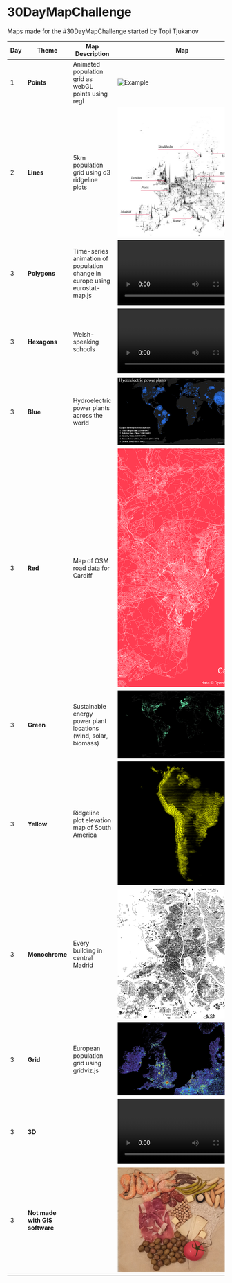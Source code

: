 # 30DayMapChallenge
Maps made for the #30DayMapChallenge started by Topi Tjukanov

| **Day** |  **Theme**                          |  **Map Description**                          | **Map**                                                                                                                                                                                                                                                                                                                                   |
| ------- | ---------------------------------- | ---------------------------------- | --------------------------------------------------------------------------------------------------------------------------------------------------------------------------------------------------------------------------------------------------------------------------------------------------------------------------------------------- |
| 1        | **Points** | Animated population grid as webGL points using regl                      | ![Example](https://github.com/JoeWDavies/30DayMapChallenge/raw/main/2020/regl-population-animation.gif) |
| 2        | **Lines** | 5km population grid using d3 ridgeline plots                       | ![Example](https://github.com/JoeWDavies/30DayMapChallenge/raw/main/2020/5km_population_ridgeline.jpeg) |
| 3        | **Polygons** | Time-series animation of population change in europe using eurostat-map.js                       | ![Example](https://github.com/JoeWDavies/30DayMapChallenge/blob/main/2020/eurostat-map-gif.mp4?raw=true) | 
| 3        | **Hexagons**  | Welsh-speaking schools                      | ![Example](https://github.com/JoeWDavies/30DayMapChallenge/blob/main/2020/eurostat-map-gif.mp4?raw=true) | 
| 3        | **Blue**  | Hydroelectric power plants across the world                      | ![Example](https://github.com/JoeWDavies/30DayMapChallenge/raw/main/2020/hydro_blue.jpeg) | 
| 3        | **Red**  | Map of OSM road data for Cardiff                      | ![Example](https://github.com/JoeWDavies/30DayMapChallenge/raw/main/2020/cardiff_red.png) | 
| 3        | **Green** | Sustainable energy power plant locations (wind, solar, biomass)                       | ![Example](https://github.com/JoeWDavies/30DayMapChallenge/raw/main/2020/renewable_energy_green.jpeg) | 
| 3        | **Yellow** | Ridgeline plot elevation map of South America                        | ![Example](https://github.com/JoeWDavies/30DayMapChallenge/raw/main/2020/south_america_ridgeline_plot.png) | 
| 3        | **Monochrome**| Every building in central Madrid                        | ![Example](https://github.com/JoeWDavies/30DayMapChallenge/raw/main/2020/monochrome_madrid.jpeg) | 
| 3        | **Grid**  | European population grid using gridviz.js                      | ![Example](https://github.com/JoeWDavies/30DayMapChallenge/raw/main/2020/gridviz_grid.jpeg) | 
| 3        | **3D** |                        | ![Example](https://github.com/JoeWDavies/30DayMapChallenge/raw/main/2020/madrid_lidar.mp4) | 
| 3        | **Not made with GIS software** |                         | ![Example](https://github.com/JoeWDavies/30DayMapChallenge/raw/main/2020/food.jpeg) | 
